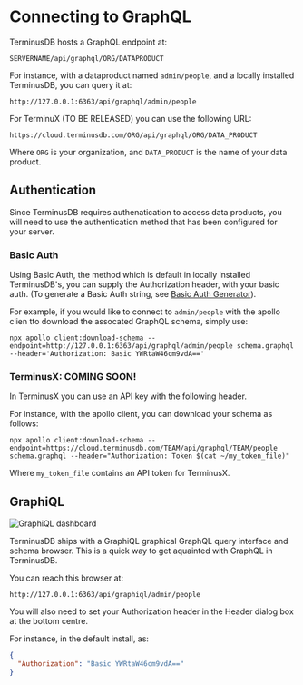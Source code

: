 # Connecting to GraphQL

TerminusDB hosts a GraphQL endpoint at:

```
SERVERNAME/api/graphql/ORG/DATAPRODUCT
```

For instance, with a dataproduct named `admin/people`, and a locally
installed TerminusDB, you can query it at:

```
http://127.0.0.1:6363/api/graphql/admin/people
```

For TerminuX (TO BE RELEASED) you can use the following URL:

```
https://cloud.terminusdb.com/ORG/api/graphql/ORG/DATA_PRODUCT
```

Where `ORG` is your organization, and `DATA_PRODUCT` is the name of your
data product.

## Authentication

Since TerminusDB requires authenatication to access data products, you
will need to use the authentication method that has been configured
for your server.

### Basic Auth

Using Basic Auth, the method which is default in locally installed
TerminusDB's, you can supply the Authorization header, with your basic
auth. (To generate a Basic Auth string, see [Basic Auth Generator](https://www.blitter.se/utils/basic-authentication-header-generator/)).

For example, if you would like to connect to `admin/people` with the
apollo clien tto download the assocated GraphQL schema, simply use:

```shell
npx apollo client:download-schema --endpoint=http://127.0.0.1:6363/api/graphql/admin/people schema.graphql --header='Authorization: Basic YWRtaW46cm9vdA=='
```

### TerminusX: COMING SOON!

In TerminusX you can use an API key with the following header.

For instance, with the apollo client, you can download your schema as
follows:

```shell
npx apollo client:download-schema --endpoint=https://cloud.terminusdb.com/TEAM/api/graphql/TEAM/people schema.graphql --header="Authorization: Token $(cat ~/my_token_file)"
```
Where `my_token_file` contains an API token for TerminusX.

## GraphiQL

![GraphiQL dashboard](some_url_here)

TerminusDB ships with a GraphiQL graphical GraphQL query interface and
schema browser. This is a quick way to get aquainted with GraphQL in
TerminusDB.

You can reach this browser at:

```
http://127.0.0.1:6363/api/graphiql/admin/people
```

You will also need to set your Authorization header in the Header
dialog box at the bottom centre.

For instance, in the default install, as:

```json
{
  "Authorization": "Basic YWRtaW46cm9vdA=="
}
```
